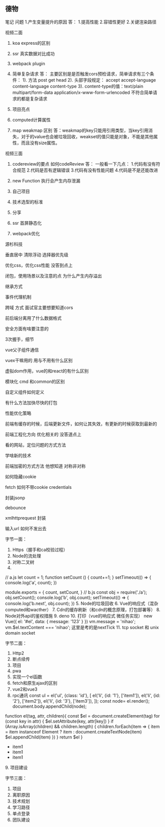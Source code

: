 ## 德物
笔记
问题
1.产生变量提升的原因
答： 1.提高性能 2.容错性更好
2.关键渲染路径

视频二面
1. koa express的区别
2. ssr 真实数据对比成功
3. webpack plugin
4. 简单复杂请求
答： 主要区别是是否触发cors预检请求，简单请求有三个条件： 
  1). 方法 post get head 
  2). 头部字段规定： accept accept-language content-language content-type 
  3). content-type的值：text/plain multipart/form-data application/x-www-form-urlencoded
  不符合简单请求的都是复杂请求

5. 项目亮点

6. computed计算属性

7. map weakmap 区别
答：weakmap的key只能用引用类型，当key引用消失，对于的value也会被垃圾回收，weakset的值只能是对象，不能是其他属性，而且没有size属性。

视频三面
1. codereview的要点 如何codeReview
答： 一般看一下几点：
1.代码有没有符合规范
2.代码是否有逻辑错误
3.代码有没有性能问题
4.代码是不是还能改进

2. new Function 执行会产生内存泄漏
3. 自己项目
4. 技术选型的标准
5. 分享
6. ssr 首屏静态化
7. webpack优化



源杉科技

垂直居中
清除浮动
选择器优先级

优化css，优化css性能
没答到点上

闭包，使用场景以及注意的点
为什么产生内存溢出

继承方式

事件代理机制

 跨域 方式 面试官主要想要知道cors

前后端分离用了什么数据格式

安全方面有啥要注意的

3次握手，细节

vue父子组件通信

vuex干嘛用的
用与不用有什么区别

虚拟dom作用，vue的和react的有什么区别

模块化 cmd 和common的区别

自定义组件如何定义

有什么方法加快尽快的打包

性能优化策略

前端有缓存的时候，后端更新文件，如何让其失效，有更新的时候获取到最新的

前端工程化方向  优化相关的
没答道点上

看的网站，定位问题的方式方法

学啥新的技术

前端加密的方式方法
他想知道 对称非对称




如何隐藏cookie

fetch 如何不带cookie
credentials


封装jsonp

debounce

xmlhttprequest 封装


输入url 如何不发出去



字节一面：

1. Https（握手和ca校验过程）
2. Node的流处理
3. 对称二叉树
4.
// a.js
let  count = 1;
function setCount () {
  count+=1;
}
setTimeout(() => {
  console.log('a', count);
})

module.exports = {
  count,
  setCount,
}
// b.js
const obj = require('./a');
obj.setCount();
console.log('b', obj.count);
setTimeout(() => {
  console.log('b.next', obj.count);
})
5. Node的垃圾回收
6. Vue的响应式（混杂 computed和wacther）
7. Cdn的缓存刷新（和cdn的概念原理，打包部署等）
8. Node对外api的鉴权措施
9. deno
10.   打印（vue的响应式  微任务实现）
new Vue({
  el: '#el',
  data: {
    message: '123'
  }
})
vm.message = 'nihao';
vm.$el.textContent === 'nihao';
这里是考的是nextTick
11. tcp  socket 和  unix domain socket


字节二面：

1. Http2
2. 断点续传
3. 项目
4. pwa
5. 实现一个el函数
6. fetch和原生ajax的区别
7. vue2和vue3
8. rpc通讯
const ul = el('ul', {class: 'id'}, [
  el('li', {id: '1'}, ['item1']),
  el('li', {id: '2'}, ['item2']),
  el('li', {id: '3'}, ['item3']),
]);
const node= el.render();
document.body.appendChild(node);

function el(tag, attr, children){
    const $el = document.createElement(tag)
    for (const key in attr) {
        $el.setAttribute(key, attr[key])
    }
    if (Array.isArray(children) && children.length) {
        children.forEach(item => {
            item = item instanceof Element ? item : document.createTextNode(item)
            $el.appendChild(item)
        })
    }
    return $el
}

<ul class="id">
  <li id='1'>item1</li>
  <li id='2'>item1</li>
  <li id='3'>item1</li>
  </ul>
9. 项目建设

字节三面：

1. 项目
2. 离职原因
3. 技术规划
4. 学习路径
5. 单点登录
6. 团队建设



